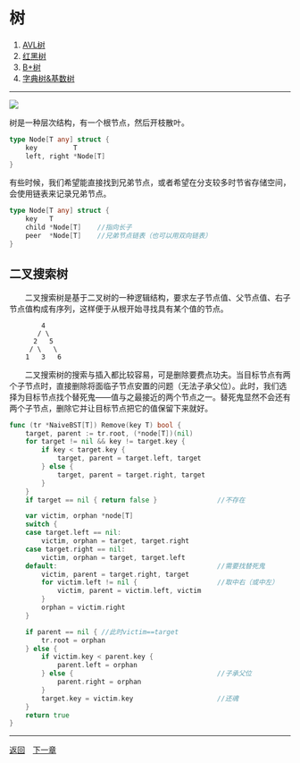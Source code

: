 # 树
 1. [AVL树](4A.md)
 2. [红黑树](4B.md)
 3. [B+树](4C.md)
 4. [字典树&基数树](4D.md)

___
![](images/Tree.png)

树是一种层次结构，有一个根节点，然后开枝散叶。
```go
type Node[T any] struct {
    key         T
    left, right *Node[T]
}
```
有些时候，我们希望能直接找到兄弟节点，或者希望在分支较多时节省存储空间，会使用链表来记录兄弟节点。
```go
type Node[T any] struct {
    key   T
    child *Node[T]    //指向长子
    peer  *Node[T]    //兄弟节点链表（也可以用双向链表）
}
```

## 二叉搜索树
　　二叉搜索树是基于二叉树的一种逻辑结构，要求左子节点值、父节点值、右子节点值构成有序列，这样便于从根开始寻找具有某个值的节点。
```
        4
       / \
      2   5
     / \   \
    1   3   6
```
　　二叉搜索树的搜索与插入都比较容易，可是删除要费点功夫。当目标节点有两个子节点时，直接删除将面临子节点安置的问题（无法子承父位）。此时，我们选择为目标节点找个替死鬼——值与之最接近的两个节点之一。替死鬼显然不会还有两个子节点，删除它并让目标节点把它的值保留下来就好。
```go
func (tr *NaiveBST[T]) Remove(key T) bool {
    target, parent := tr.root, (*node[T])(nil)
    for target != nil && key != target.key {
        if key < target.key {
            target, parent = target.left, target
        } else {
            target, parent = target.right, target
        }
    }
    if target == nil { return false }               //不存在

    var victim, orphan *node[T]
    switch {
    case target.left == nil:
        victim, orphan = target, target.right
    case target.right == nil:
        victim, orphan = target, target.left
    default:                                        //需要找替死鬼
        victim, parent = target.right, target
        for victim.left != nil {                    //取中右（或中左）
            victim, parent = victim.left, victim
        }
        orphan = victim.right
    }

    if parent == nil { //此时victim==target
        tr.root = orphan
    } else {
        if victim.key < parent.key {
            parent.left = orphan
        } else {                                    //子承父位
            parent.right = orphan
        }
        target.key = victim.key                     //还魂
    }
    return true
}
```

---
[返回](../README.md)　[下一章](5.md)